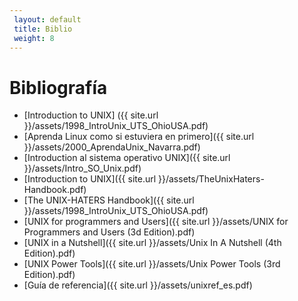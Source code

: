 ```yaml
---
 layout: default
 title: Biblio
 weight: 8
---
```



# Bibliografía

-   [Introduction to UNIX] ({{ site.url }}/assets/1998_IntroUnix_UTS_OhioUSA.pdf)
-   [Aprenda Linux como si estuviera en primero]({{ site.url }}/assets/2000_AprendaUnix_Navarra.pdf)
-   [Introduction al sistema operativo UNIX]({{ site.url }}/assets/Intro_SO_Unix.pdf)
-   [Introduction to UNIX]({{ site.url }}/assets/TheUnixHaters-Handbook.pdf)
-   [The UNIX-HATERS Handbook]({{ site.url }}/assets/1998_IntroUnix_UTS_OhioUSA.pdf)
-   [UNIX for programmers and Users]({{ site.url }}/assets/UNIX for Programmers and Users (3d Edition).pdf)
-   [UNIX in a Nutshell]({{ site.url }}/assets/Unix In A Nutshell (4th Edition).pdf)
-   [UNIX Power Tools]({{ site.url }}/assets/Unix Power Tools (3rd Edition).pdf)
-   [Guía de referencia]({{ site.url }}/assets/unixref_es.pdf)
